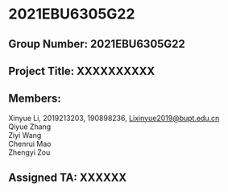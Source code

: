 # 2021EBU6305G22
## Group Number: 2021EBU6305G22
## Project Title: XXXXXXXXXX
## Members:
Xinyue Li, 2019213203, 190898236, Lixinyue2019@bupt.edu.cn  
Qiyue Zhang  
Ziyi Wang  
Chenrui Mao  
Zhengyi Zou  

## Assigned TA: XXXXXX
